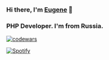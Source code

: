 ### Hi there, I'm <a href="https://t.me/kohmarik" target="_blank">Eugene</a>  👋

### PHP Developer. I'm from Russia.


[![codewars](https://www.codewars.com/users/kohmarik/badges/micro)](https://www.codewars.com/users/kohmarik) 



[![Spotify](https://novatorem.bgstatic.vercel.app/api/spotify)](https://open.spotify.com/artist/3TVXtAsR1Inumwj472S9r4)


<!--
**EugeneKrivoshein/EugeneKrivoshein** is a ✨ _special_ ✨ repository because its `README.md` (this file) appears on your GitHub profile.

Here are some ideas to get you started:

- 🔭 I’m currently working on ...
- 🌱 I’m currently learning ...
- 👯 I’m looking to collaborate on ...
- 🤔 I’m looking for help with ...
- 💬 Ask me about ...
- 📫 How to reach me: ...
- 😄 Pronouns: ...
- ⚡ Fun fact: ...
-->
